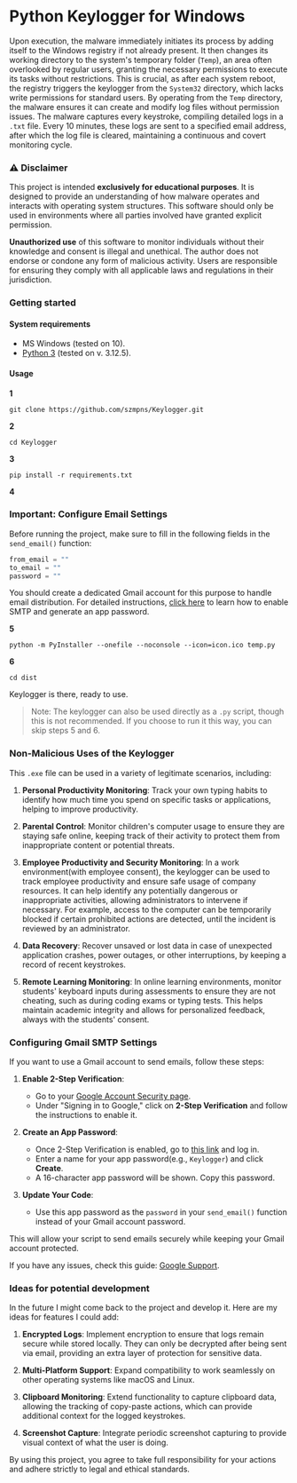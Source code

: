 # Python Keylogger for Windows

Upon execution, the malware immediately initiates its process by adding itself to the Windows registry if not already present. It then changes its working directory to the system's temporary folder (`Temp`), an area often overlooked by regular users, granting the necessary permissions to execute its tasks without restrictions. This is crucial, as after each system reboot, the registry triggers the keylogger from the `System32` directory, which lacks write permissions for standard users. By operating from the `Temp` directory, the malware ensures it can create and modify log files without permission issues. The malware captures every keystroke, compiling detailed logs in a `.txt` file. Every 10 minutes, these logs are sent to a specified email address, after which the log file is cleared, maintaining a continuous and covert monitoring cycle.

### ⚠️ Disclaimer

This project is intended **exclusively for educational purposes**. It is designed to provide an understanding of how malware operates and interacts with operating system structures. This software should only be used in environments where all parties involved have granted explicit permission.

**Unauthorized use** of this software to monitor individuals without their knowledge and consent is illegal and unethical. The author does not endorse or condone any form of malicious activity. Users are responsible for ensuring they comply with all applicable laws and regulations in their jurisdiction.

### Getting started

#### System requirements
- MS Windows (tested on 10).
- [Python 3](https://www.python.org/downloads/) (tested on v. 3.12.5).

#### Usage

**1**
```
git clone https://github.com/szmpns/Keylogger.git
```
**2**
```
cd Keylogger
```
**3**
```
pip install -r requirements.txt
```
**4**
### Important: Configure Email Settings

Before running the project, make sure to fill in the following fields in the `send_email()` function:

```python
from_email = "" 
to_email = ""
password = ""
```

You should create a dedicated Gmail account for this purpose to handle email distribution. For detailed instructions, [click here](#configuring-gmail-smtp-settings) to learn how to enable SMTP and generate an app password.

**5**
```
python -m PyInstaller --onefile --noconsole --icon=icon.ico temp.py
```
**6**
```
cd dist
```

Keylogger is there, ready to use. 

> Note: The keylogger can also be used directly as a `.py` script, though this is not recommended. If you choose to run it this way, you can skip steps 5 and 6.

### Non-Malicious Uses of the Keylogger

This `.exe` file can be used in a variety of legitimate scenarios, including:

1. **Personal Productivity Monitoring**: Track your own typing habits to identify how much time you spend on specific tasks or applications, helping to improve productivity.
  
2. **Parental Control**: Monitor children's computer usage to ensure they are staying safe online, keeping track of their activity to protect them from inappropriate content or potential threats.

3. **Employee Productivity and Security Monitoring**: In a work environment(with employee consent), the keylogger can be used to track employee productivity and ensure safe usage of company resources. It can help identify any potentially dangerous or inappropriate activities, allowing administrators to intervene if necessary. For example, access to the computer can be temporarily blocked if certain prohibited actions are detected, until the incident is reviewed by an administrator.

4. **Data Recovery**: Recover unsaved or lost data in case of unexpected application crashes, power outages, or other interruptions, by keeping a record of recent keystrokes.

5. **Remote Learning Monitoring**: In online learning environments, monitor students' keyboard inputs during assessments to ensure they are not cheating, such as during coding exams or typing tests. This helps maintain academic integrity and allows for personalized feedback, always with the students' consent.

### Configuring Gmail SMTP Settings

If you want to use a Gmail account to send emails, follow these steps:

1. **Enable 2-Step Verification**:
   - Go to your [Google Account Security page](https://myaccount.google.com/security).
   - Under "Signing in to Google," click on **2-Step Verification** and follow the instructions to enable it.

2. **Create an App Password**:
   - Once 2-Step Verification is enabled, go to [this link](https://myaccount.google.com/apppasswords) and log in.
   - Enter a name for your app password(e.g., `Keylogger`) and click **Create**.
   - A 16-character app password will be shown. Copy this password.

3. **Update Your Code**:
   - Use this app password as the `password` in your `send_email()` function instead of your Gmail account password.

This will allow your script to send emails securely while keeping your Gmail account protected.

If you have any issues, check this guide: [Google Support](https://support.google.com/accounts/answer/185833?hl=en).

### Ideas for potential development

In the future I might come back to the project and develop it. Here are my ideas for features I could add:

1. **Encrypted Logs**: Implement encryption to ensure that logs remain secure while stored locally. They can only be decrypted after being sent via email, providing an extra layer of protection for sensitive data.

2. **Multi-Platform Support**: Expand compatibility to work seamlessly on other operating systems like macOS and Linux.

3. **Clipboard Monitoring**: Extend functionality to capture clipboard data, allowing the tracking of copy-paste actions, which can provide additional context for the logged keystrokes.

4. **Screenshot Capture**: Integrate periodic screenshot capturing to provide visual context of what the user is doing.

By using this project, you agree to take full responsibility for your actions and adhere strictly to legal and ethical standards.
